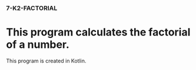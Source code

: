 ### 7-K2-FACTORIAL
# This program calculates the factorial of a number.
<p> This program is created in Kotlin.</p>
